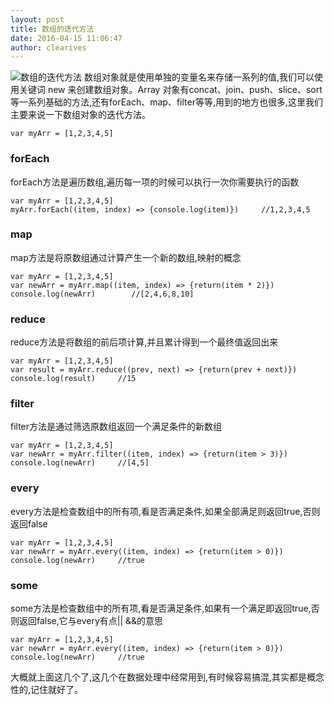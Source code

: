 ```yaml
---
layout: post
title: 数组的迭代方法
date: 2016-04-15 11:06:47
author: clearives
---
```

![数组的迭代方法](http://7othoq.com1.z0.glb.clouddn.com/array.jpg "数组的迭代方法")
数组对象就是使用单独的变量名来存储一系列的值,我们可以使用关键词 new 来创建数组对象。Array 对象有concat、join、push、slice、sort等一系列基础的方法,还有forEach、map、filter等等,用到的地方也很多,这里我们主要来说一下数组对象的迭代方法。

<!--more-->

```
var myArr = [1,2,3,4,5]
```
### forEach

forEach方法是遍历数组,遍历每一项的时候可以执行一次你需要执行的函数

```
var myArr = [1,2,3,4,5]
myArr.forEach((item, index) => {console.log(item)})     //1,2,3,4,5

```

### map

map方法是将原数组通过计算产生一个新的数组,映射的概念
```
var myArr = [1,2,3,4,5]
var newArr = myArr.map((item, index) => {return(item * 2)})
console.log(newArr)        //[2,4,6,8,10]
```


### reduce

reduce方法是将数组的前后项计算,并且累计得到一个最终值返回出来
```
var myArr = [1,2,3,4,5]
var result = myArr.reduce((prev, next) => {return(prev + next)})
console.log(result)     //15

```


### filter

filter方法是通过筛选原数组返回一个满足条件的新数组
```
var myArr = [1,2,3,4,5]
var newArr = myArr.filter((item, index) => {return(item > 3)})
console.log(newArr)     //[4,5]
```

### every

every方法是检查数组中的所有项,看是否满足条件,如果全部满足则返回true,否则返回false
```
var myArr = [1,2,3,4,5]
var newArr = myArr.every((item, index) => {return(item > 0)})
console.log(newArr)     //true
```

### some

some方法是检查数组中的所有项,看是否满足条件,如果有一个满足即返回true,否则返回false,它与every有点|| &&的意思
```
var myArr = [1,2,3,4,5]
var newArr = myArr.every((item, index) => {return(item > 0)})
console.log(newArr)     //true
```


大概就上面这几个了,这几个在数据处理中经常用到,有时候容易搞混,其实都是概念性的,记住就好了。
